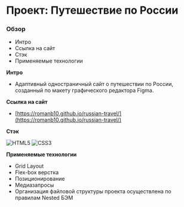 # Проект: Путешествие по России

### Обзор
* Интро
* Ссылка на сайт
* Стэк
* Применяемые технологии

**Интро**
* Адаптивный одностраничный сайт о путешествии по России, созданный по макету графического редактора Figma.

**Ссылка на сайт**

* [https://romanb10.github.io/russian-travel/](https://romanb10.github.io/russian-travel/)

**Стэк**

![HTML5](https://img.shields.io/badge/html5-%23E34F26.svg?style=for-the-badge&logo=html5&logoColor=white)
![CSS3](https://img.shields.io/badge/css3-%231572B6.svg?style=for-the-badge&logo=css3&logoColor=white)

**Применяемые технологии**
* Grid Layout
* Flex-box верстка
* Позиционирование
* Медиазапросы
* Организация файловой структуры проекта осуществлена по правилам Nested БЭМ


